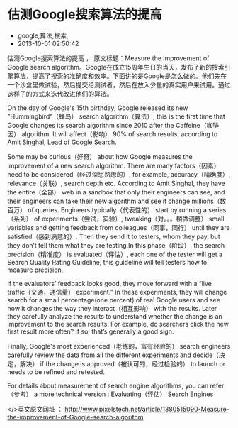 # 估测Google搜索算法的提高
- google,算法,搜索,
- 2013-10-01 02:50:42


<p>估测Google搜索算法的提高 ， 原文标题：Measure the improvement of Google search algorithm。Google在成立15周年生日的当天，发布了新的搜索引擎算法，提高了搜索的准确度和效率。下面讲的是Google是怎么做的。他们先在一个沙盒里做试验，然后提交给测试者，然后在放入少量的真实用户来试用。通过这样子的方式来迭代改进他们的算法。</p>

<p>On the day of Google's 15th birthday, Google released its new "Hummingbird"（蜂鸟） search algorithm（算法）, this is the first time that Google changes its search algorithm since 2010 after the Caffeine（咖啡因） algorithm. It will affect（影响） 90% of search results, according to Amit Singhal, Lead of Google Search.</p>

<p>Some may be curious（好奇） about how Google measures the improvement of a new search algorithm. There are many factors（因素） need to be considered（经过深思熟虑的）, for example, accuracy（精确度）, relevance（关联）, search depth etc. According to Amit Singhal, they have the entire（全部） web in a sandbox that only their engineers can see, and their engineers can take their new algorithm and see it change millions（数百万） of queries. Engineers typically（代表性的） start by running a series（系列） of experiments（尝试，实验）, tweaking（对。。。稍做调整） small variables and getting feedback from colleagues（同事，同行） until they are satisfied（感到满意的）. Then they send it to testers, whom they pay, but they don’t tell them what they are testing.In this phase（阶段）, the search precision（精准度） is evaluated（评估）, each one of the tester will get a Search Quality Rating Guideline, this guideline will tell testers how to measure precision.</p>

<p>If the evaluators’ feedback looks good, they move forward with a “live traffic（交通，通信量） experiment.” In these experiments, they will change search for a small percentage(one percent) of real Google users and see how it changes the way they interact（相互影响） with the results. Later they carefully analyze the results to understand whether the change is an improvement to the search results. For example, do searchers click the new first result more often? If so, that’s generally a good sign.</p>

<p>Finally, Google's most experienced（老练的，富有经验的） search engineers carefully review the data from all the different experiments and decide（决定，解决） if the change is approved（被认可的，经过检验的） to launch or needs to be refined and retested.</p>

<p>For details about measurement of search engine algorithms, you can refer（参考） a more technical version : Evaluating（评估） Search Engines</p>

</>英文原文网址 ： http://www.pixelstech.net/article/1380515090-Measure-the-improvement-of-Google-search-algorithm</p>
